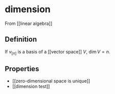 # dimension
From [[linear algebra]]

## Definition
If $v_{[n]}$ is a basis of a [[vector space]] $V$, $\dim V = n$.

## Properties
- [[zero-dimensional space is unique]]
- [[dimension test]]